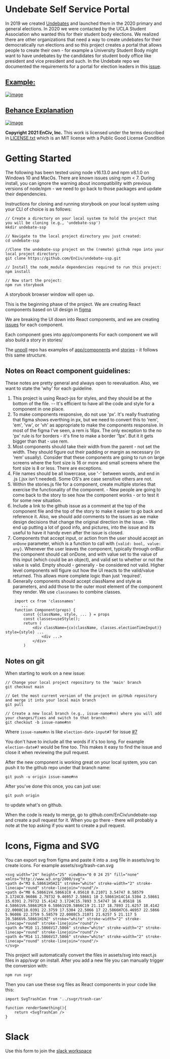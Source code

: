 # Undebate Self Service Portal

In 2019 we created [Undebates](https://github.com/EnCiv/undebate) and launched them in the 2020 primary and general elections. In 2020 we were contacted by the UCLA Student Association who wanted this for their student body elections. We realized there are other organizations that need a way to create undebates for their democratically run elections and so this project creates a portal that allows people to create their own  - for example a University Student Body might want to have undebates by the candidates for student body office like president and vice president and such. In the Undebate repo we documented the requirements for a portal for election leaders in this [issue](https://github.com/EnCiv/undebate/issues/301).

## [Example:](https://cc.enciv.org/country:us/organization:ucla-student-accociation/office:usac-president/2021-05-07)

[![image](https://user-images.githubusercontent.com/3317487/133139497-b040d82c-cb7c-46b0-8a2b-e6a44b2ffcd3.png)](https://cc.enciv.org/country:us/organization:ucla-student-accociation/office:usac-president/2021-05-07)

## [Behance Explanation](https://www.behance.net/gallery/127641633/Self-Service-Portal)
[![image](https://user-images.githubusercontent.com/3317487/139926780-3aa5346c-6108-488e-9d52-54fc6b3e32d0.png)](https://www.behance.net/gallery/127641633/Self-Service-Portal)

**Copyright 2021 EnCiv, Inc.** This work is licensed under the terms described in [LICENSE.txt](https://github.com/EnCiv/undebate/blob/master/LICENSE.txt) which is an MIT license with a Public Good License Condition

# Getting Started

The following has been tested using node v16.13.0 and npm v8.1.0 on Windows 10 and MacOs.  There are known issues using npm < 7. During install, you can ignore the warning about incompatibility with previous versions of node/npm - we need to go back to those packages and update their dependencies.

Instructions for cloning and running storybook on your local system using your CLI of choice is as follows: 
```
// Create a directory on your local system to hold the project that you will be cloning (e.g., 'undebate-ssp')
mkdir undebate-ssp  

// Navigate to the local project directory you just created: 
cd undebate-ssp

//Clone the undebate-ssp project on the (remote) github repo into your local project directory:
git clone https://github.com/EnCiv/undebate-ssp.git

// Install the node_module dependencies required to run this project:
npm install 

// Now start the project:
npm run storybook   
```
A storybook browser window will open up.

This is the beginning phase of the project.  We are creating React components based on UI design in [figma](https://www.figma.com/proto/IQKPx02pkBErpmhQoECoq9/Undebate?node-id=123%3A1694&scaling=min-zoom&page-id=102%3A2&starting-point-node-id=123%3A1694)

We are breaking the UI down into React components, and we are creating [issues](https://github.com/EnCiv/undebate-ssp/issues) for each component.

Each component goes into app/components
For each component we will also build a story in stories/

The [unpoll](github.com/EnCiv/unpoll) repo has examples of [app/components](https://github.com/EnCiv/unpoll/tree/main/app/components) and [stories](https://github.com/EnCiv/unpoll/tree/main/stories) - it follows this same structure.

## Notes on React component guidelines:

These notes are pretty general and always open to reevaluation. Also, we want to state the 'why' for each guideline. 

1. This project is using React-jss for styles, and they should be at the bottom of the file. -- It's efficient to have all the code and style for a component in one place.
2. To make components responsive, do not use 'px'.  It's really frustrating that figma shows everthing in px, but we need to convert this to 'rem', 'em', 'vw', or 'vh' as appropriate to make the components responsive. In most of the figma I've seen, a rem is 16px. The only exception to the no 'px' rule is for borders - it's fine to make a border '1px'. But it it gets bigger than that - use rem. 
3. Most components should take their width from the parent - not set the width. They should figure out their padding or margin as necessary (in 'rem' usually). Consider that these components are going to run on large screens where the font size is 16 or more and small screens where the font size is 8 or less. There are exceptions. 
4. File names should be all lowercase, use '-' between words, and end in .js (.jsx isn't needed). Some OS's are case sensitive others are not. 
5. Within the stories.js file for a component, create multiple stories that exercise the functionality of the component. - New people are going to come back to the story to see how the component works - or to test it for some new situation. 
6. Include a link to the github issue as a comment at the top of the component file and the top of the story to make it easier to go back and reference it.  Also, we should add comments to the issues as we make design decisions that change the original direction in the issue. - We end up putting a lot of good info, and pictures, into the issue and its useful to have it handy even after the issue is closed.
7. Components that accept input, or action from the user should accept an `onDone` parameter, which is a function to call with `{valid: bool, value: any}`. Whenever the user leaves the component, typically through onBlur the component should call onDone, and with value set to the value of this input (which could be an object), and valid set to whether or not the value is valid.  Empty should - generally - be considered not valid. Higher level components will figure out how the UI reacts to the valid/value returned.  This allows more complete logic than just 'required'. 
8. Generally components should accept className and style as parameters, and add those to the outer most element of the component they render. We use `classnames` to combine classes.
```
    import cx from 'classnames'
       ...
    function Component(props) {
        const {className, style, ... } = props
        const classes=useStyle();
        return (
            <div className={cx(className, classes.electionTimeInput)} style={style} ...
                <div ...>
            </div>
        )
```
## Notes on git
When starting to work on a new issue:
```
// Change your local project repository to the 'main' branch
git checkout main

// Get the most current version of the project on gitHub repository and merge it into your local main branch
git pull

// Create a new local branch (e.g., issue-name#nn) where you will add your changes/fixes and switch to that branch:
git checkout -b issue-name#nn
```
Where `issue-name#nn` is like `election-date-input#7` for issue [#7](https://github.com/EnCiv/undebate-ssp/issues/7)

You don't have to include all the words if it's too long. For example `election-date#7` would be fine too.  This makes it easy to find the issue and close it when reviewing the pull request.

After the new component is working great on your local system, you can push it to the github repo under that branch name:
```
git push -u origin issue-name#nn
```
After you've done this once, you can just use:
```
git push origin
```
to update what's on github.

When the code is ready to merge, go to github.com/EnCiv/undebate-ssp and create a pull request for it.  When you go there - there will probably a note at the top asking if you want to create a pull request.

# Icons, Figma and SVG
You can export svg from figma and paste it into a .svg file in assets/svg to create icons. For example assets/svg/trash-can.svg

```
<svg width="24" height="25" viewBox="0 0 24 25" fill="none" xmlns="http://www.w3.org/2000/svg">
<path d="M3 6.58661H5H21" stroke="white" stroke-width="2" stroke-linecap="round" stroke-linejoin="round"/>
<path d="M8 6.58661V4.58661C8 4.05618 8.21071 3.54747 8.58579 3.1724C8.96086 2.79732 9.46957 2.58661 10 2.58661H14C14.5304 2.58661 15.0391 2.79732 15.4142 3.1724C15.7893 3.54747 16 4.05618 16 4.58661V6.58661M19 6.58661V20.5866C19 21.117 18.7893 21.6257 18.4142 22.0008C18.0391 22.3759 17.5304 22.5866 17 22.5866H7C6.46957 22.5866 5.96086 22.3759 5.58579 22.0008C5.21071 21.6257 5 21.117 5 20.5866V6.58661H19Z" stroke="white" stroke-width="2" stroke-linecap="round" stroke-linejoin="round"/>
<path d="M10 11.5866V17.5866" stroke="white" stroke-width="2" stroke-linecap="round" stroke-linejoin="round"/>
<path d="M14 11.5866V17.5866" stroke="white" stroke-width="2" stroke-linecap="round" stroke-linejoin="round"/>
</svg>
```
This project will automatically convert the files in assets/svg into react.js files in app/svgr on install. After you add a new file you can manually trigger the conversion with:

```
npm run svgr
```
Then you can use these svg files as React components in your code like this:
```
import SvgTrashCan from '../svgr/trash-can'

function renderSomething(){
    return <SvgTrashCan />
}
```

# Slack
Use this form to join the [slack workspace](https://docs.google.com/forms/d/e/1FAIpQLSee58BUiy12dtloG9pLITsELcNldIwXcEtCotV9r95BZJSIVA/viewform)








